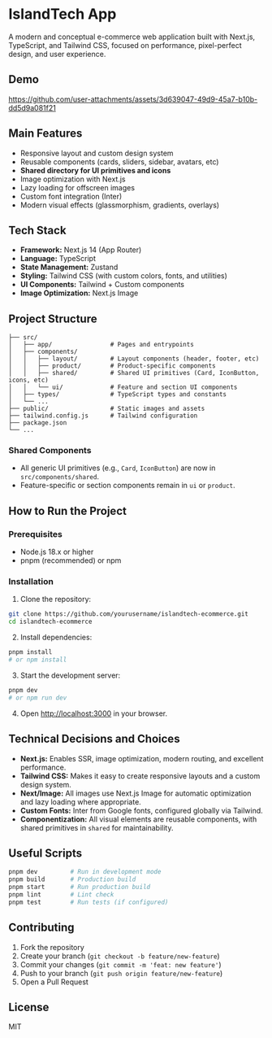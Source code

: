 # IslandTech App

A modern and conceptual e-commerce web application built with Next.js, TypeScript, and Tailwind CSS, focused on performance, pixel-perfect design, and user experience.

## Demo

https://github.com/user-attachments/assets/3d639047-49d9-45a7-b10b-dd5d9a081f21

## Main Features

- Responsive layout and custom design system
- Reusable components (cards, sliders, sidebar, avatars, etc)
- **Shared directory for UI primitives and icons**
- Image optimization with Next.js
- Lazy loading for offscreen images
- Custom font integration (Inter)
- Modern visual effects (glassmorphism, gradients, overlays)

## Tech Stack

- **Framework:** Next.js 14 (App Router)
- **Language:** TypeScript
- **State Management:** Zustand
- **Styling:** Tailwind CSS (with custom colors, fonts, and utilities)
- **UI Components:** Tailwind + Custom components
- **Image Optimization:** Next.js Image

## Project Structure

```
├── src/
│   ├── app/                # Pages and entrypoints
│   ├── components/
│   │   ├── layout/         # Layout components (header, footer, etc)
│   │   ├── product/        # Product-specific components
│   │   ├── shared/         # Shared UI primitives (Card, IconButton, icons, etc)
│   │   └── ui/             # Feature and section UI components
│   ├── types/              # TypeScript types and constants
│   └── ...
├── public/                 # Static images and assets
├── tailwind.config.js      # Tailwind configuration
├── package.json
└── ...
```

### Shared Components

- All generic UI primitives (e.g., `Card`, `IconButton`) are now in `src/components/shared`.
- Feature-specific or section components remain in `ui` or `product`.

## How to Run the Project

### Prerequisites

- Node.js 18.x or higher
- pnpm (recommended) or npm

### Installation

1. Clone the repository:

```bash
git clone https://github.com/yourusername/islandtech-ecommerce.git
cd islandtech-ecommerce
```

2. Install dependencies:

```bash
pnpm install
# or npm install
```

3. Start the development server:

```bash
pnpm dev
# or npm run dev
```

4. Open [http://localhost:3000](http://localhost:3000) in your browser.

## Technical Decisions and Choices

- **Next.js:** Enables SSR, image optimization, modern routing, and excellent performance.
- **Tailwind CSS:** Makes it easy to create responsive layouts and a custom design system.
- **Next/Image:** All images use Next.js Image for automatic optimization and lazy loading where appropriate.
- **Custom Fonts:** Inter from Google fonts, configured globally via Tailwind.
- **Componentization:** All visual elements are reusable components, with shared primitives in `shared` for maintainability.

## Useful Scripts

```bash
pnpm dev         # Run in development mode
pnpm build       # Production build
pnpm start       # Run production build
pnpm lint        # Lint check
pnpm test        # Run tests (if configured)
```

## Contributing

1. Fork the repository
2. Create your branch (`git checkout -b feature/new-feature`)
3. Commit your changes (`git commit -m 'feat: new feature'`)
4. Push to your branch (`git push origin feature/new-feature`)
5. Open a Pull Request

## License

MIT

